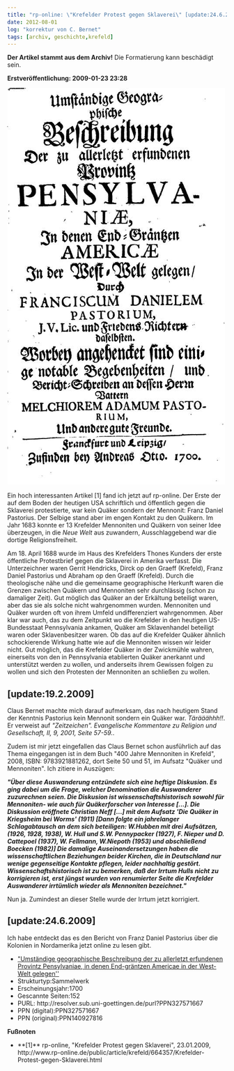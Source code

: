 ```yaml
---
title: "rp-online: \"Krefelder Protest gegen Sklaverei\" [update:24.6.2009]"
date: 2012-08-01
log: "korrektur von C. Bernet"
tags: [archiv, geschichte,krefeld]
---
```

**Der Artikel stammt aus dem Archiv!** Die Formatierung kann beschädigt sein.

**Erstveröffentlichung: 2009-01-23 23:28**

![titelblatt_franz_daniel_pastorius.jpg](titelblatt_franz_daniel_pastorius.jpg)

Ein hoch interessanten Artikel [1] fand ich jetzt auf rp-online. Der Erste der auf dem Boden der heutigen USA schriftlich und öffentlich gegen die Sklaverei protestierte, war kein Quäker sondern der Mennonit: Franz Daniel Pastorius. Der Selbige stand aber im engen Kontakt zu den Quäkern. Im  Jahr 1683 konnte er 13 Krefelder Mennoniten und Quäkern von seiner Idee überzeugen, in die <i>Neue Welt</i> aus zuwandern, Ausschlaggebend war die dortige Religionsfreiheit.
<!--break-->
Am 18. April 1688 wurde im Haus des Krefelders Thones Kunders der erste öffentliche Protestbrief gegen die Sklaverei in Amerika verfasst. Die Unterzeichner waren Gerrit Hendricks, Dirck op den Graeff (Krefeld), Franz Daniel Pastorius und Abraham op den Graeff (Krefeld). Durch die theologische nähe und die gemeinsame geographische Herkunft waren die Grenzen zwischen Quäkern und Mennoniten sehr durchlässig (schon zu damaliger Zeit). Gut möglich das Quäker an der Erkältung beteiligt waren, aber das sie als solche nicht wahrgenommen wurden. Mennoniten und Quäker wurden oft von ihrem Umfeld undifferenziert wahrgenommen. Aber klar war auch, das zu dem Zeitpunkt wo die Krefelder in den heutigen US-Bundesstaat Pennsylvania ankamen, Quäker am Sklavenhandel beteiligt waren oder Sklavenbesitzer waren. Ob das auf die Krefelder Quäker ähnlich schockierende Wirkung hatte wie auf die Mennoniten wissen wir leider nicht. Gut möglich, das die Krefelder Quäker in der Zwickmühle wahren, einerseits von den in Pennsylvania etablierten Quäker anerkannt und unterstützt werden zu wollen, und anderseits ihrem Gewissen folgen zu wollen und sich den Protesten der Mennoniten an schließen zu wollen. 

## [update:19.2.2009] ##
Claus Bernet machte mich darauf aufmerksam, das nach heutigem Stand der Kenntnis  Pastorius kein Mennonit sondern ein Quäker war. *Tärääähhh!!*. Er verweist auf <i>"Zeitzeichen". Evangelische Kommentare zu Religion und Gesellschaft, II, 9, 2001, Seite 57-59.</i>. 

Zudem ist mir jetzt eingefallen das Claus Bernet schon ausführlich auf das Thema eingegangen ist in dem Buch "400 Jahre Mennoniten in Krefeld", 2008, ISBN: 9783921881262, dort Seite 50 und 51, im Aufsatz "Quäker und Mennoniten". Ich zitiere in Auszügen:

<i>**"Über diese Auswanderung entzündete sich eine heftige Diskusion. Es ging dabei um die Frage, welcher Denomination die Auswanderer zuzurechnen seien. Die Diskusion ist wissenschaftshistorisch sowohl für Mennoniten- wie auch für Quäkerforscher von Interesse [...]. Die Diskussion  eröffnete Christian Neff [...] mit dem Aufsatz 'Die Quäker in Kriegsheim bei Worms' (1911) [Dann folgte ein jahrelanger Schlagabtausch an dem sich beteiligen:  W.Hubben mit drei Aufsätzen, (1926, 1928, 1938), W. Hull und S.W. Pennypacker (1927), F. Nieper und D. Cattepoel (1937), W. Fellmann, W.Niepoth (1953) und abschließend Boecken (1982)] Die damalige Auseinandersetzungen haben die wissenschaftlichen Beziehungen beider Kirchen, die in Deutschland nur wenige gegenseitige Kontakte pflegen, leider nachhaltig gestört. Wissenschaftshistorisch ist zu bemerken, daß der Irrtum Hulls nicht zu korrigieren ist, erst jüngst wurden von renumierter Seite die Krefelder Auswanderer irrtümlich wieder als Mennoniten bezeichnet."**</i>  

Nun ja. Zumindest an dieser Stelle wurde der Irrtum jetzt korrigiert.

## [update:24.6.2009] ##
Ich habe entdeckt das es den Bericht von Franz Daniel Pastorius über die Kolonien in Nordamerika jetzt online zu lesen gibt. 
<ul>
<li><a href="http://gdz.sub.uni-goettingen.de/ru/dms/load/toc/">"Umständige geographische Beschreibung der zu allerletzt erfundenen Provintz Pensylvaniae, in denen End-gräntzen Americae in der West-Welt gelegen''</a> </li>
<li>Strukturtyp:Sammelwerk </li>
<li>Erscheinungsjahr:1700 </li>
<li>Gescannte Seiten:152 </li>
<li>PURL: http://resolver.sub.uni-goettingen.de/purl?PPN327571667 </li>
<li>PPN (digital):PPN327571667 </li>
<li>PPN (original):PPN140927816 </li>
</ul>




**Fußnoten**
<ul>
<li> **[1]** rp-online, "Krefelder Protest gegen Sklaverei", 23.01.2009, http://www.rp-online.de/public/article/krefeld/664357/Krefelder-Protest-gegen-Sklaverei.html </li>
</ul>
